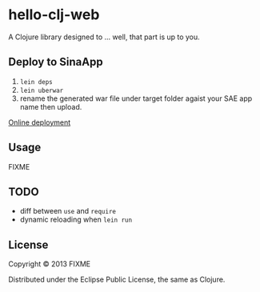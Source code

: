 # hello-clj-web

A Clojure library designed to ... well, that part is up to you.

## Deploy to SinaApp
  1. `lein deps`
  2. `lein uberwar`
  3. rename the generated war file under target folder agaist your SAE app name then upload.

[Online deployment](http://clojure0701.sinaapp.com/)

## Usage

FIXME

## TODO

  - diff between `use` and `require`
  - dynamic reloading when `lein run`

## License

Copyright © 2013 FIXME

Distributed under the Eclipse Public License, the same as Clojure.
